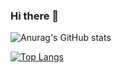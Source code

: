 ### Hi there 👋
![Anurag's GitHub stats](https://github-readme-stats.vercel.app/api?username=YukunJ&show_icons=true&theme=merko)

[![Top Langs](https://github-readme-stats.vercel.app/api/top-langs/?username=YukunJ&hide=javascript,html)](https://github.com/anuraghazra/github-readme-stats)
<!--
**YukunJ/YukunJ** is a ✨ _special_ ✨ repository because its `README.md` (this file) appears on your GitHub profile.

Here are some ideas to get you started:

- 🔭 I’m currently working on ...
- 🌱 I’m currently learning ...
- 👯 I’m looking to collaborate on ...
- 🤔 I’m looking for help with ...
- 💬 Ask me about ...
- 📫 How to reach me: ...
- 😄 Pronouns: ...
- ⚡ Fun fact: ...
-->
